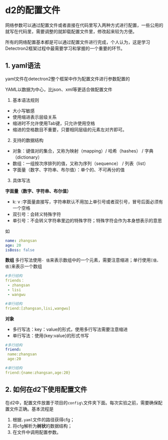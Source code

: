 # d2的配置文件

网络参数可以通过配置文件或者直接在代码里写入两种方式进行配置，一些公用的就写在代码里，需要调整的就卸载配置文件里，修改起来较为方便。

所有的网络配置基本都是可以通过配置文件进行完成，个人认为，这是学习Detectron2框架过程中最需要学习和掌握的一个重要的环节。

## 1. yaml语法
yaml文件在detectron2整个框架中作为配置文件进行参数配置的

YAML以数据为中心，比json、xml等更适合做配置文件

1. 基本语法规则

- 大小写敏感
- 使用缩进表示层级关系
- 缩进时不允许使用Tab键，只允许使用空格
- 缩进的空格数目不重要，只要相同层级的元素左对齐即可。

2. 支持的数据结构

- 对象：键值对的集合，又称为映射（mapping）/ 哈希（hashes） / 字典（dictionary）
- 数组：一组按次序排列的值，又称为序列（sequence） / 列表（list）
- 字面量（数字、字符串、布尔值）：单个的、不可再分的值

3. 具体写法

**字面量（数字、字符串、布尔值）**
- k: v :字面量直接写，字符串默认不用加上单引号或者双引号，冒号后面必须有一个空格
- 双引号：会转义特殊字符
- 单引号：不会转义字符串里边的特殊字符；特殊字符会作为本身想表示的意思

如

```yaml
name: zhangsan
age: 20
isBoss: false
```

**数组**
多行写法使用``- 值``来表示数组中的一个元素，需要注意缩进；单行使用``[值，值]``来表示一个数组

```yaml
#多行结构
friends：
 - zhangsan
 - lisi
 - wangwu

#单行结构
friend:[zhangsan,lisi,wangwu]
```

**对象**
- 多行写法：key：value的形式，使用多行写法需要注意缩进
- 单行写法：使用{key:value}的形式书写

```yaml
#多行结构
friend:
 name:zhangsan
 age:20

#单行结构
friend:{name:zhangsan,age:20}
```

## 2. 如何在d2下使用配置文件
在d2中，配置文件放置于项目的``config\``文件夹下面。每次实验之前，需要确保配置文件正确。基本流程是

1. 根据``.yaml``文件的路径获得cfg；
2. 将cfg解析为**树状**的数据结构；
3. 在文件中调用配置参数。

